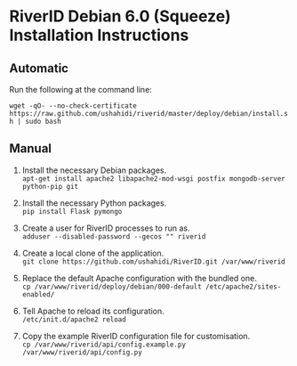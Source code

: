# RiverID Debian 6.0 (Squeeze) Installation Instructions

## Automatic

Run the following at the command line:

`wget -qO- --no-check-certificate https://raw.github.com/ushahidi/riverid/master/deploy/debian/install.sh | sudo bash`

## Manual

1. Install the necessary Debian packages.  
`apt-get install apache2 libapache2-mod-wsgi postfix mongodb-server python-pip git`

2. Install the necessary Python packages.  
`pip install Flask pymongo`

3. Create a user for RiverID processes to run as.  
`adduser --disabled-password --gecos "" riverid`

4. Create a local clone of the application.  
`git clone https://github.com/ushahidi/RiverID.git /var/www/riverid`

5. Replace the default Apache configuration with the bundled one.  
`cp /var/www/riverid/deploy/debian/000-default /etc/apache2/sites-enabled/`

6. Tell Apache to reload its configuration.  
`/etc/init.d/apache2 reload`

7. Copy the example RiverID configuration file for customisation.  
`cp /var/www/riverid/api/config.example.py /var/www/riverid/api/config.py`